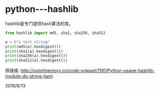 # python---hashlib

hashlib是专门提供hash算法的库。  

```python
from hashlib import md5, sha1, sha256, sha512

a = b"a test string"
print(md5(a).hexdigest())
print(sha1(a).hexdigest())
print(sha256(a).hexdigest())
print(sha512(a).hexdigest())
```


原链接: http://outofmemory.cn/code-snippet/1191/Python-usage-hashlib-module-do-string-jiami  


2016/8/13  
